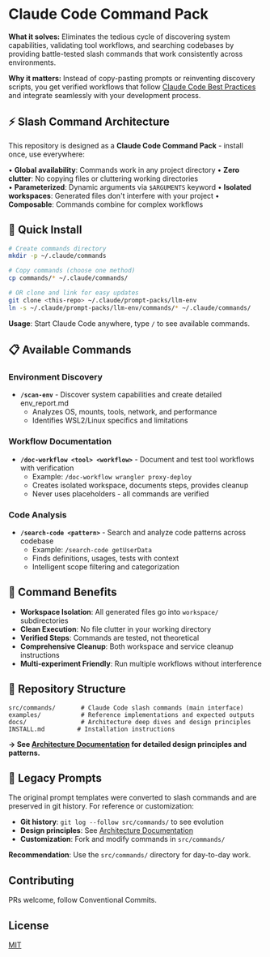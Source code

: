 # Claude Code Command Pack

**What it solves:** Eliminates the tedious cycle of discovering system capabilities, validating tool workflows, and searching codebases by providing battle-tested slash commands that work consistently across environments.

**Why it matters:** Instead of copy-pasting prompts or reinventing discovery scripts, you get verified workflows that follow [Claude Code Best Practices](https://docs.anthropic.com/en/docs/claude-code) and integrate seamlessly with your development process.

## ⚡ Slash Command Architecture

This repository is designed as a **Claude Code Command Pack** - install once, use everywhere:

• **Global availability**: Commands work in any project directory
• **Zero clutter**: No copying files or cluttering working directories  
• **Parameterized**: Dynamic arguments via `$ARGUMENTS` keyword
• **Isolated workspaces**: Generated files don't interfere with your project
• **Composable**: Commands combine for complex workflows

## 🚀 Quick Install

```bash
# Create commands directory
mkdir -p ~/.claude/commands

# Copy commands (choose one method)
cp commands/* ~/.claude/commands/

# OR clone and link for easy updates
git clone <this-repo> ~/.claude/prompt-packs/llm-env
ln -s ~/.claude/prompt-packs/llm-env/commands/* ~/.claude/commands/
```

**Usage**: Start Claude Code anywhere, type `/` to see available commands.

## 📋 Available Commands

### Environment Discovery
- **`/scan-env`** - Discover system capabilities and create detailed env_report.md
  - Analyzes OS, mounts, tools, network, and performance
  - Identifies WSL2/Linux specifics and limitations

### Workflow Documentation
- **`/doc-workflow <tool> <workflow>`** - Document and test tool workflows with verification
  - Example: `/doc-workflow wrangler proxy-deploy`
  - Creates isolated workspace, documents steps, provides cleanup
  - Never uses placeholders - all commands are verified

### Code Analysis  
- **`/search-code <pattern>`** - Search and analyze code patterns across codebase
  - Example: `/search-code getUserData` 
  - Finds definitions, usages, tests with context
  - Intelligent scope filtering and categorization

## 🎯 Command Benefits

- **Workspace Isolation**: All generated files go into `workspace/` subdirectories
- **Clean Execution**: No file clutter in your working directory
- **Verified Steps**: Commands are tested, not theoretical
- **Comprehensive Cleanup**: Both workspace and service cleanup instructions
- **Multi-experiment Friendly**: Run multiple workflows without interference

## 📁 Repository Structure

```
src/commands/       # Claude Code slash commands (main interface)
examples/           # Reference implementations and expected outputs
docs/               # Architecture deep dives and design principles
INSTALL.md         # Installation instructions
```

**→ See [Architecture Documentation](docs/README.md) for detailed design principles and patterns.**

## 🔄 Legacy Prompts

The original prompt templates were converted to slash commands and are preserved in git history. For reference or customization:
- **Git history**: `git log --follow src/commands/` to see evolution
- **Design principles**: See [Architecture Documentation](docs/README.md)
- **Customization**: Fork and modify commands in `src/commands/`

**Recommendation**: Use the `src/commands/` directory for day-to-day work.

## Contributing

PRs welcome, follow Conventional Commits.

## License

[MIT](LICENSE)